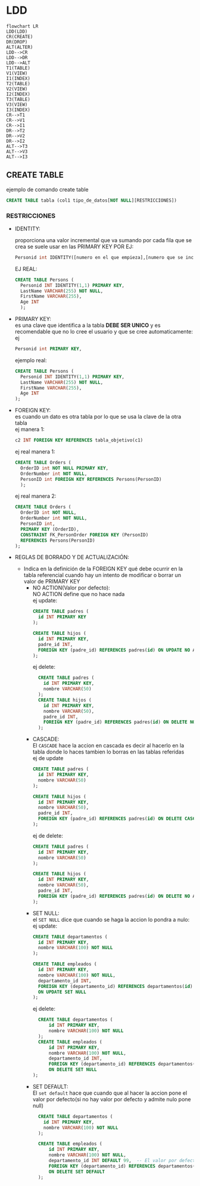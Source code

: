 # LDD
```mermaid
flowchart LR
LDD(LDD)
CR(CREATE)
DR(DROP)
ALT(ALTER)
LDD-->CR
LDD-->DR
LDD-->ALT
T1(TABLE)
V1(VIEW)
I1(INDEX)
T2(TABLE)
V2(VIEW)
I2(INDEX)
T3(TABLE)
V3(VIEW)
I3(INDEX)
CR-->T1
CR-->V1
CR-->I1
DR-->T2
DR-->V2
DR-->I2
ALT-->T3
ALT-->V3
ALT-->I3
```
## CREATE TABLE
ejemplo de comando create table
```sql
CREATE TABLE tabla (col1 tipo_de_datos[NOT NULL][RESTRICCIONES])
```
### RESTRICCIONES 
* IDENTITY:

  proporciona una valor incremental que va sumando por cada fila que se crea se suele usar en las PRIMARY KEY POR EJ:<BR>
  ```sql
  Personid int IDENTITY([numero en el que empieza],[numero que se incrementa]) ,
  ```
  EJ REAL:
  ```sql
  CREATE TABLE Persons (
    Personid INT IDENTITY(1,1) PRIMARY KEY,
    LastName VARCHAR(255) NOT NULL,
    FirstName VARCHAR(255),
    Age INT
    );
  ```
* PRIMARY KEY:<br> 
es una clave que identifica a la tabla **DEBE SER UNICO** y es recomendable que no lo cree el usuario y que se cree automaticamente:
ej
    ```sql
    Personid int PRIMARY KEY,
    ```
    ejemplo real:
  ```sql
  CREATE TABLE Persons (
    Personid INT IDENTITY(1,1) PRIMARY KEY,
    LastName VARCHAR(255) NOT NULL,
    FirstName VARCHAR(255),
    Age INT
  );
    ```
* FOREIGN KEY:<br>
  es cuando un dato es otra tabla por lo que se usa la clave de la otra tabla <br>
  ej manera 1:
  ```sql
  c2 INT FOREIGN KEY REFERENCES tabla_objetivo(c1)
  ```
  ej real manera 1:
  ```sql
  CREATE TABLE Orders (
    OrderID int NOT NULL PRIMARY KEY,
    OrderNumber int NOT NULL,
    PersonID int FOREIGN KEY REFERENCES Persons(PersonID)
    );
  ```
  ej real manera 2:
  ```sql
  CREATE TABLE Orders (
    OrderID int NOT NULL,
    OrderNumber int NOT NULL,
    PersonID int,
    PRIMARY KEY (OrderID),
    CONSTRAINT FK_PersonOrder FOREIGN KEY (PersonID)
    REFERENCES Persons(PersonID)
  );
  ```
* REGLAS DE BORRADO  Y DE ACTUALIZACIÓN:<BR>
  -  Indica en la definición de la
    FOREIGN KEY qué debe ocurrir en la tabla referencial cuando hay un intento de
    modificar o borrar un valor de PRIMARY KEY<BR>
       - NO ACTION(Valor por defecto):<br>
        NO ACTION define que no hace nada<br>
        ej update:
          ```sql 
          CREATE TABLE padres (
            id INT PRIMARY KEY
          );

          CREATE TABLE hijos (
            id INT PRIMARY KEY,
            padre_id INT,
            FOREIGN KEY (padre_id) REFERENCES padres(id) ON UPDATE NO ACTION
          );
          ```
          ej delete:
          ```sql
            CREATE TABLE padres (
              id INT PRIMARY KEY,
              nombre VARCHAR(50)
            );
            CREATE TABLE hijos (
              id INT PRIMARY KEY,
              nombre VARCHAR(50),
              padre_id INT,
              FOREIGN KEY (padre_id) REFERENCES padres(id) ON DELETE NO ACTION
            );
          ```
      - CASCADE:<BR>
        El `CASCADE` hace la accion en cascada es decir al hacerlo en la tabla donde lo haces tambien lo borras en las tablas referidas<br>
        ej de update
        ```sql
        CREATE TABLE padres (
          id INT PRIMARY KEY,
          nombre VARCHAR(50)
        );

        CREATE TABLE hijos (
          id INT PRIMARY KEY,
          nombre VARCHAR(50),
          padre_id INT,
          FOREIGN KEY (padre_id) REFERENCES padres(id) ON DELETE CASCADE
        );
        ```
        ej de delete:
        ```sql
        CREATE TABLE padres (
          id INT PRIMARY KEY,
          nombre VARCHAR(50)
        );

        CREATE TABLE hijos (
          id INT PRIMARY KEY,
          nombre VARCHAR(50),
          padre_id INT,
          FOREIGN KEY (padre_id) REFERENCES padres(id) ON DELETE NO ACTION
        );
        ```
      - SET NULL:<BR>
        el `SET NULL` dice que cuando se haga la accion lo pondra a nulo:<br>
        ej update:
        ```sql
        CREATE TABLE departamentos (
          id INT PRIMARY KEY,
          nombre VARCHAR(100) NOT NULL
        );

        CREATE TABLE empleados (
          id INT PRIMARY KEY,
          nombre VARCHAR(100) NOT NULL,
          departamento_id INT,
          FOREIGN KEY (departamento_id) REFERENCES departamentos(id)
          ON UPDATE SET NULL
        );
        ```
        ej delete:
        ```sql
          CREATE TABLE departamentos (
              id INT PRIMARY KEY,
              nombre VARCHAR(100) NOT NULL
          );
          CREATE TABLE empleados (
              id INT PRIMARY KEY,
              nombre VARCHAR(100) NOT NULL,
              departamento_id INT,
              FOREIGN KEY (departamento_id) REFERENCES departamentos(id)
              ON DELETE SET NULL
        );
        ```
      - SET DEFAULT:<BR>
        El `set default` hace que cuando que al hacer la accion pone el valor por defecto(si no hay valor por defecto y admite nulo pone null)
        ```sql
          CREATE TABLE departamentos (
            id INT PRIMARY KEY,
            nombre VARCHAR(100) NOT NULL
          );

          CREATE TABLE empleados (
              id INT PRIMARY KEY,
              nombre VARCHAR(100) NOT NULL,
              departamento_id INT DEFAULT 99,  -- El valor por defecto para empleados sin departamento
              FOREIGN KEY (departamento_id) REFERENCES departamentos(id)
              ON DELETE SET DEFAULT
          );
        ```
        

  
    



